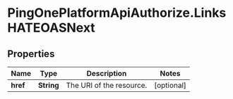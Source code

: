 # PingOnePlatformApiAuthorize.LinksHATEOASNext

## Properties

Name | Type | Description | Notes
------------ | ------------- | ------------- | -------------
**href** | **String** | The URI of the resource. | [optional] 


